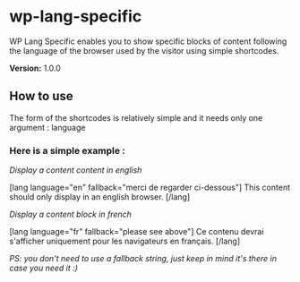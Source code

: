 # wp-lang-specific
WP Lang Specific enables you to show specific blocks of content following the language of the browser used by the visitor using simple shortcodes.

**Version:** 1.0.0 

## How to use

The form of the shortcodes is relatively simple and it needs only one argument : language

### Here is a simple example :

*Display a content content in english*

  [lang language="en" fallback="merci de regarder ci-dessous"]
    This content should only display in an english browser.
  [/lang]
  
*Display a content block in french*

  [lang language="fr" fallback="please see above"]
    Ce contenu devrai s'afficher uniquement pour les navigateurs en français.
  [/lang]

*PS: you don't need to use a fallback string, just keep in mind it's there in case you need it :)*
